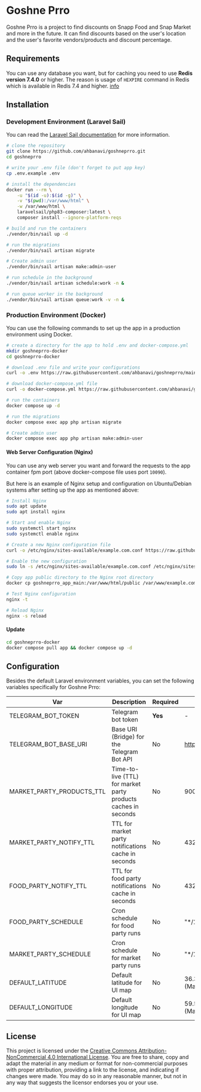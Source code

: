 # Goshne Prro

Goshne Prro is a project to find discounts on Snapp Food and Snap Market and more in the future.
It can find discounts based on the user's location and the user's favorite vendors/products and discount percentage.

## Requirements
You can use any database you want, but for caching you need to use **Redis version 7.4.0** or higher.
The reason is usage of `HEXPIRE` command in Redis which is available in Redis 7.4 and higher. [info](https://redis.io/docs/latest/commands/hexpire/)

## Installation

### Development Environment (Laravel Sail)

You can read the [Laravel Sail documentation](https://laravel.com/docs/11.x/sail) for more information.

```bash
# clone the repository
git clone https://github.com/ahbanavi/goshneprro.git
cd goshneprro

# write your .env file (don't forget to put app key)
cp .env.example .env

# install the dependencies
docker run --rm \
    -u "$(id -u):$(id -g)" \
    -v "$(pwd):/var/www/html" \
    -w /var/www/html \
    laravelsail/php83-composer:latest \
    composer install --ignore-platform-reqs

# build and run the containers
./vendor/bin/sail up -d

# run the migrations
./vendor/bin/sail artisan migrate

# Create admin user
./vendor/bin/sail artisan make:admin-user

# run schedule in the background 
./vendor/bin/sail artisan schedule:work -n &

# run queue worker in the background
./vendor/bin/sail artisan queue:work -v -n &
```

### Production Environment (Docker)

You can use the following commands to set up the app in a production environment using Docker.

```bash
# create a directory for the app to hold .env and docker-compose.yml
mkdir goshneprro-docker
cd goshneprro-docker

# download .env file and write your configurations
curl -o .env https://raw.githubusercontent.com/ahbanavi/goshneprro/main/.env.example

# download docker-compose.yml file
curl -o docker-compose.yml https://raw.githubusercontent.com/ahbanavi/goshneprro/main/docker-compose-production.yml

# run the containers
docker compose up -d

# run the migrations
docker compose exec app php artisan migrate

# Create admin user
docker compose exec app php artisan make:admin-user
```

#### Web Server Configuration (Nginx)

You can use any web server you want and forward the requests to the app container fpm port (above docker-compose file uses port `10090`).  

But here is an example of Nginx setup and configuration on Ubuntu/Debian systems after setting up the app as mentioned above:

```bash
# Install Nginx
sudo apt update
sudo apt install nginx

# Start and enable Nginx
sudo systemctl start nginx
sudo systemctl enable nginx

# Create a new Nginx configuration file
curl -o /etc/nginx/sites-available/example.com.conf https://raw.githubusercontent.com/ahbanavi/goshneprro/main/.docker/nginx/nginx.conf

# Enable the new configuration
sudo ln -s /etc/nginx/sites-available/example.com.conf /etc/nginx/sites-enabled/

# Copy app public directory to the Nginx root directory
docker cp goshneprro_app_main:/var/www/html/public /var/www/example.com/public

# Test Nginx configuration
nginx -t

# Reload Nginx
nginx -s reload
```

#### Update
    
```bash
cd goshneprro-docker
docker compose pull app && docker compose up -d
```

## Configuration

Besides the default Laravel environment variables, you can set the following variables specifically for Goshne Prro:

| Var                       | Description                                                    | Required | Default                     |
|---------------------------|----------------------------------------------------------------|----------|-----------------------------|
| TELEGRAM_BOT_TOKEN        | Telegram bot token                                             | **Yes**  | -                           |
| TELEGRAM_BOT_BASE_URI     | Base URI (Bridge) for the Telegram Bot API                     | No       | https://api.telegram.org    |
| MARKET_PARTY_PRODUCTS_TTL | Time-to-live (TTL) for market party products caches in seconds | No       | 900                         |
| MARKET_PARTY_NOTIFY_TTL   | TTL for market party notifications cache in seconds            | No       | 43200                       |
| FOOD_PARTY_NOTIFY_TTL     | TTL for food party notifications cache in seconds              | No       | 43200                       |
| FOOD_PARTY_SCHEDULE       | Cron schedule for food party runs                              | No       | "*/15 * * * *"              |
| MARKET_PARTY_SCHEDULE     | Cron schedule for market party runs                            | No       | "*/15 * * * *"              |
| DEFAULT_LATITUDE          | Default latitude for UI map                                    | No       | 36.32112700482277 (Mashhad) |
| DEFAULT_LONGITUDE         | Default longitude for UI map                                   | No       | 59.53740119934083 (Mashhad) |

## License
This project is licensed under the [Creative Commons Attribution-NonCommercial 4.0 International License](./LICENSE.md). You are free to share, copy and adapt the material in any medium or format for non-commercial purposes with proper attribution, providing a link to the license, and indicating if changes were made. You may do so in any reasonable manner, but not in any way that suggests the licensor endorses you or your use.
